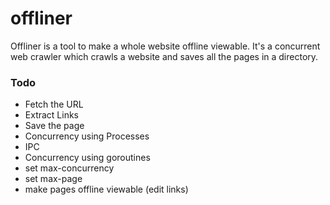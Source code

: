 # offliner
Offliner is a tool to make a whole website offline viewable. It's a concurrent web crawler which crawls a website and saves all the pages in a directory. 


### Todo
* Fetch the URL
* Extract Links
* Save the page
* Concurrency using Processes
* IPC 
* Concurrency using goroutines
* set max-concurrency
* set max-page
* make pages offline viewable (edit links)
